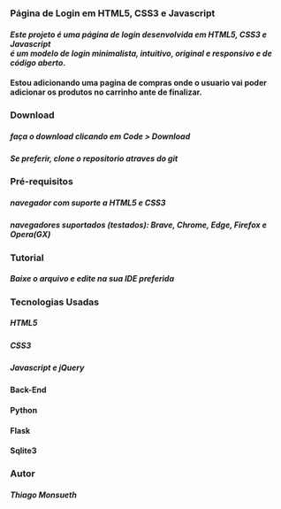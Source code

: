 ### Página de Login em HTML5, CSS3 e Javascript

#### _Este projeto é uma página de login desenvolvida em HTML5, CSS3 e Javascript <br> é um modelo de login minimalista, intuitivo, original e responsivo e de código aberto._
#### Estou adicionando uma pagina de compras onde o usuario vai poder adicionar os produtos no carrinho ante de finalizar.
### Download

##### _faça o download clicando em Code > Download_

##### _Se preferir, clone o repositorio atraves do git_

### Pré-requisitos

##### _navegador com suporte a HTML5 e CSS3_

##### _navegadores suportados (testados): Brave, Chrome, Edge, Firefox e Opera(GX)_

### Tutorial

##### _Baixe o arquivo e edite na sua IDE preferida_

### Tecnologias Usadas

##### _HTML5_

##### _CSS3_

##### _Javascript e jQuery_

#### Back-End 

#### Python

#### Flask

#### Sqlite3

### Autor

##### Thiago Monsueth 
